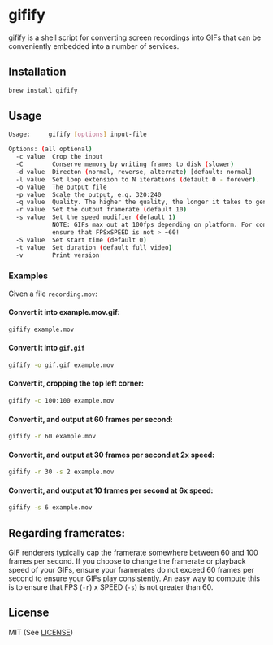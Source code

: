 # gifify

gifify is a shell script for converting screen recordings into GIFs that can be conveniently embedded into a number of services.

## Installation

```sh
brew install gifify
```

## Usage

```sh
Usage:     gifify [options] input-file

Options: (all optional)
  -c value  Crop the input
  -C        Conserve memory by writing frames to disk (slower)
  -d value  Directon (normal, reverse, alternate) [default: normal]
  -l value  Set loop extension to N iterations (default 0 - forever).
  -o value  The output file
  -p value  Scale the output, e.g. 320:240
  -q value  Quality. The higher the quality, the longer it takes to generate
  -r value  Set the output framerate (default 10)
  -s value  Set the speed modifier (default 1)
            NOTE: GIFs max out at 100fps depending on platform. For consistency,
            ensure that FPSxSPEED is not > ~60!
  -S value  Set start time (default 0)
  -t value  Set duration (default full video)
  -v        Print version
```

### Examples

Given a file `recording.mov`:

#### Convert it into example.mov.gif:

```sh
gifify example.mov
```

#### Convert it into `gif.gif`

```sh
gifify -o gif.gif example.mov
```

#### Convert it, cropping the top left corner:

```sh
gifify -c 100:100 example.mov
```

#### Convert it, and output at 60 frames per second:

```sh
gifify -r 60 example.mov
```

#### Convert it, and output at 30 frames per second at 2x speed:

```sh
gifify -r 30 -s 2 example.mov
```

#### Convert it, and output at 10 frames per second at 6x speed:

```sh
gifify -s 6 example.mov
```

## Regarding framerates:

GIF renderers typically cap the framerate somewhere between 60 and 100 frames per second. If you choose to change the framerate or playback speed of your GIFs, ensure your framerates do not exceed 60 frames per second to ensure your GIFs play consistently. An easy way to compute this is to ensure that FPS  (`-r`) x SPEED (`-s`) is not greater than 60.

## License

MIT (See [LICENSE][1])

[1]: https://raw.github.com/jclem/gifify/master/LICENSE
